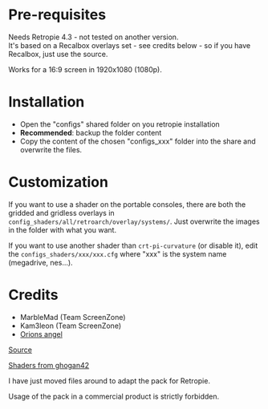 # Pre-requisites

Needs Retropie 4.3 - not tested on another version.  
It's based on a Recalbox overlays set - see credits below - so if you have Recalbox, just use the source.

Works for a 16:9 screen in 1920x1080 (1080p).

# Installation

- Open the "configs" shared folder on you retropie installation
- **Recommended**: backup the folder content
- Copy the content of the chosen "configs_xxx" folder into the share and overwrite the files.

# Customization

If you want to use a shader on the portable consoles, there are both the gridded and gridless overlays in `config_shaders/all/retroarch/overlay/systems/`.
Just overwrite the images in the folder with what you want.

If you want to use another shader than `crt-pi-curvature` (or disable it), edit the `configs_shaders/xxx/xxx.cfg` where "xxx" is the system name (megadrive, nes...).

# Credits

- MarbleMad (Team ScreenZone)
- Kam3leon (Team ScreenZone)
- [Orions angel](https://www.youtube.com/channel/UCG1g7PE9yzd4MboQQa9OYWA)

[Source](https://www.screenscraper.fr/forumsujet.php?frub=43&fsuj=182)

[Shaders from ghogan42](https://retropie.org.uk/forum/topic/13356/)

I have just moved files around to adapt the pack for Retropie.

Usage of the pack in a commercial product is strictly forbidden.

